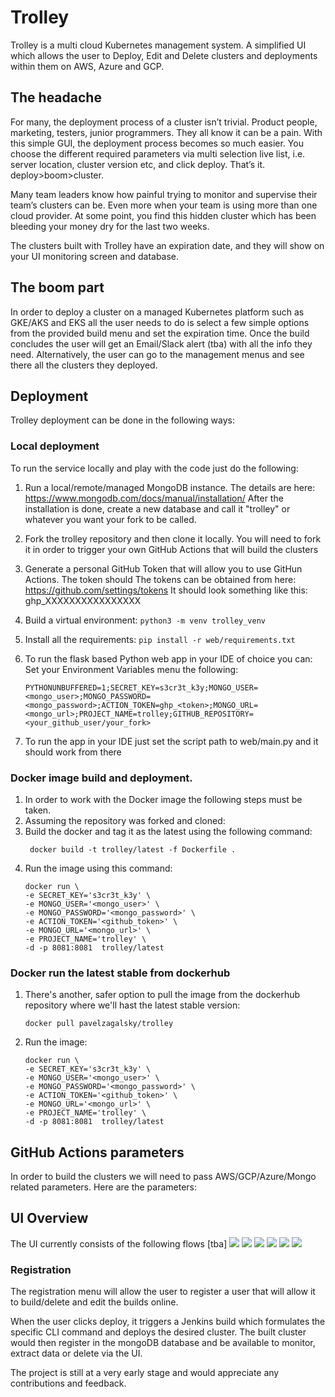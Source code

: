 # Trolley

Trolley is a multi cloud Kubernetes management system. A simplified UI which allows the user to Deploy, Edit and Delete clusters and deployments within them on AWS, Azure and GCP. 

## The headache 
For many, the deployment process of a cluster isn’t trivial. Product people, marketing, testers, junior programmers. They all know it can be a pain. With this simple GUI, the deployment process becomes so much easier. You choose the different required parameters via multi selection live list, i.e. server location, cluster version etc, and click deploy. That’s it. deploy>boom>cluster.

Many team leaders know how painful trying to monitor and supervise their team’s clusters can be. Even more when your team is using more than one cloud provider. At some point, you find this hidden cluster which has been bleeding your money dry for the last two weeks. 

The clusters built with Trolley have an expiration date, and they will show on your UI  monitoring screen and database.

## The boom part
In order to deploy a cluster on a managed Kubernetes platform such as GKE/AKS and EKS all the user needs to do is select a few simple options from the provided build menu and set the expiration time. 
Once the build concludes the user will get an Email/Slack alert (tba) with all the info they need.
Alternatively, the user can go to the management menus and see there all the clusters they deployed.


## Deployment
Trolley deployment can be done in the following ways:

### Local deployment
To run the service locally and play with the code just do the following:
1. Run a local/remote/managed MongoDB instance. The details are here:
https://www.mongodb.com/docs/manual/installation/
After the installation is done, create a new database and call it "trolley" or whatever you want your fork to be called.
2. Fork the trolley repository and then clone it locally.
You will need to fork it in order to trigger your own GitHub Actions that will build the clusters
3. Generate a personal GitHub Token that will allow you to use GitHun Actions. The token should The tokens can be obtained from here:
https://github.com/settings/tokens
It should look something like this: ghp_XXXXXXXXXXXXXXXX
4. Build a virtual environment:
        ```
        python3 -m venv trolley_venv
        ```
5. Install all the requirements:
        ```
        pip install -r web/requirements.txt
        ```
6. To run the flask based Python web app in your IDE of choice you can:
Set your Environment Variables menu the following:

    ```
    PYTHONUNBUFFERED=1;SECRET_KEY=s3cr3t_k3y;MONGO_USER=<mongo_user>;MONGO_PASSWORD=<mongo_password>;ACTION_TOKEN=ghp_<token>;MONGO_URL=<mongo_url>;PROJECT_NAME=trolley;GITHUB_REPOSITORY=<your_github_user/your_fork>
    ```

7. To run the app in your IDE just set the script path to web/main.py and it should work from there


### Docker image build and deployment.
1. In order to work with the Docker image the following steps must be taken.
2. Assuming the repository was forked and cloned:
3. Build the docker and tag it as the latest using the following command:
    ```
     docker build -t trolley/latest -f Dockerfile .
     ```
4. Run the image using this command:
     ```
    docker run \
    -e SECRET_KEY='s3cr3t_k3y' \
    -e MONGO_USER='<mongo_user>' \
    -e MONGO_PASSWORD='<mongo_password>' \
    -e ACTION_TOKEN='<github_token>' \
    -e MONGO_URL='<mongo_url>' \
    -e PROJECT_NAME='trolley' \
     -d -p 8081:8081  trolley/latest
     ```

### Docker run the latest stable from dockerhub
1. There's another, safer option to pull the image from the dockerhub repository where we'll hast the latest stable version:
    ```
    docker pull pavelzagalsky/trolley
    ```
2. Run the image:
     ```
    docker run \
    -e SECRET_KEY='s3cr3t_k3y' \
    -e MONGO_USER='<mongo_user>' \
    -e MONGO_PASSWORD='<mongo_password>' \
    -e ACTION_TOKEN='<github_token>' \
    -e MONGO_URL='<mongo_url>' \
    -e PROJECT_NAME='trolley' \
     -d -p 8081:8081  trolley/latest
     ```

## GitHub Actions parameters
In order to build the clusters we will need to pass AWS/GCP/Azure/Mongo related parameters.
Here are the parameters:

## UI Overview
The UI currently consists of the following flows [tba]
![](documentation/register.png)
![](documentation/login.png)
![](documentation/build_eks.png)
![](documentation/build_gke.png)
![](documentation/manage_eks.png)
![](documentation/menu.png)
### Registration
The registration menu will allow the user to register a user that will allow it to build/delete and edit the builds online.

When the user clicks deploy, it triggers a Jenkins build which formulates the specific CLI command and deploys the desired cluster. The built cluster would then register in the mongoDB database and be available to monitor, extract data or delete via the UI. 



The project is still at a very early stage and would appreciate any contributions and feedback.  
